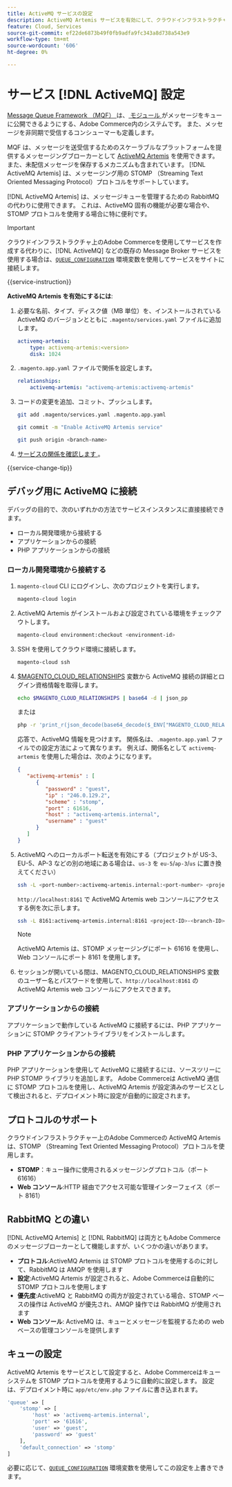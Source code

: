 ```yaml
---
title: ActiveMQ サービスの設定
description: ActiveMQ Artemis サービスを有効にして、クラウドインフラストラクチャー上のAdobe Commerceのメッセージキューを管理する方法について説明します。
feature: Cloud, Services
source-git-commit: ef22de6873b49f0fb9adfa9fc343a8d738a543e9
workflow-type: tm+mt
source-wordcount: '606'
ht-degree: 0%

---
```


# サービス [!DNL ActiveMQ] 設定

[Message Queue Framework （MQF） ](https://experienceleague.adobe.com/docs/commerce-operations/configuration-guide/message-queues/message-queue-framework.html) は、[ モジュール ](https://experienceleague.adobe.com/en/docs/commerce-operations/implementation-playbook/glossary#module) がメッセージをキューに公開できるようにする、Adobe Commerce内のシステムです。 また、メッセージを非同期で受信するコンシューマーも定義します。

MQF は、メッセージを送受信するためのスケーラブルなプラットフォームを提供するメッセージングブローカーとして [ActiveMQ Artemis](https://activemq.apache.org/components/artemis/) を使用できます。 また、未配信メッセージを保存するメカニズムも含まれています。 [!DNL ActiveMQ Artemis] は、メッセージング用の STOMP （Streaming Text Oriented Messaging Protocol）プロトコルをサポートしています。

[!DNL ActiveMQ Artemis] は、メッセージキューを管理するための RabbitMQ の代わりに使用できます。 これは、ActiveMQ 固有の機能が必要な場合や、STOMP プロトコルを使用する場合に特に便利です。

>[!IMPORTANT]
>
>クラウドインフラストラクチャ上のAdobe Commerceを使用してサービスを作成する代わりに、[!DNL ActiveMQ] などの既存の Message Broker サービスを使用する場合は、[`QUEUE_CONFIGURATION`](../environment/variables-deploy.md#queue_configuration) 環境変数を使用してサービスをサイトに接続します。

{{service-instruction}}

**ActiveMQ Artemis を有効にするには**:

1. 必要な名前、タイプ、ディスク値（MB 単位）を、インストールされている ActiveMQ のバージョンとともに `.magento/services.yaml` ファイルに追加します。

   ```yaml
   activemq-artemis:
       type: activemq-artemis:<version>
       disk: 1024
   ```

1. `.magento.app.yaml` ファイルで関係を設定します。

   ```yaml
   relationships:
       activemq-artemis: "activemq-artemis:activemq-artemis"
   ```

1. コードの変更を追加、コミット、プッシュします。

   ```bash
   git add .magento/services.yaml .magento.app.yaml
   ```

   ```bash
   git commit -m "Enable ActiveMQ Artemis service"
   ```

   ```bash
   git push origin <branch-name>
   ```

1. [ サービスの関係を確認します ](services-yaml.md#service-relationships)。

{{service-change-tip}}

## デバッグ用に ActiveMQ に接続

デバッグの目的で、次のいずれかの方法でサービスインスタンスに直接接続できます。

- ローカル開発環境から接続する
- アプリケーションからの接続
- PHP アプリケーションからの接続

### ローカル開発環境から接続する

1. `magento-cloud` CLI にログインし、次のプロジェクトを実行します。

   ```bash
   magento-cloud login
   ```

1. ActiveMQ Artemis がインストールおよび設定されている環境をチェックアウトします。

   ```bash
   magento-cloud environment:checkout <environment-id>
   ```

1. SSH を使用してクラウド環境に接続します。

   ```bash
   magento-cloud ssh
   ```

1. [$MAGENTO_CLOUD_RELATIONSHIPS](../application/properties.md#relationships) 変数から ActiveMQ 接続の詳細とログイン資格情報を取得します。

   ```bash
   echo $MAGENTO_CLOUD_RELATIONSHIPS | base64 -d | json_pp
   ```

   または

   ```bash
   php -r 'print_r(json_decode(base64_decode($_ENV["MAGENTO_CLOUD_RELATIONSHIPS"])));'
   ```

   応答で、ActiveMQ 情報を見つけます。 関係名は、`.magento.app.yaml` ファイルでの設定方法によって異なります。 例えば、関係名として `activemq-artemis` を使用した場合は、次のようになります。

   ```json
   {
      "activemq-artemis" : [
         {
            "password" : "guest",
            "ip" : "246.0.129.2",
            "scheme" : "stomp",
            "port" : 61616,
            "host" : "activemq-artemis.internal",
            "username" : "guest"
         }
      ]
   }
   ```

1. ActiveMQ へのローカルポート転送を有効にする（プロジェクトが US-3、EU-5、AP-3 などの別の地域にある場合は、``us-3`` を ``eu-5``/``ap-3``/``us`` に置き換えてください）

   ```bash
   ssh -L <port-number>:activemq-artemis.internal:<port-number> <project-ID>-<branch-ID>@ssh.us.magentosite.cloud
   ```

   `http://localhost:8161` で ActiveMQ Artemis web コンソールにアクセスする例を次に示します。

   ```bash
   ssh -L 8161:activemq-artemis.internal:8161 <project-ID>-<branch-ID>@ssh.us.magentosite.cloud
   ```

   >[!NOTE]
   >
   >ActiveMQ Artemis は、STOMP メッセージングにポート 61616 を使用し、Web コンソールにポート 8161 を使用します。

1. セッションが開いている間は、MAGENTO_CLOUD_RELATIONSHIPS 変数のユーザー名とパスワードを使用して、`http://localhost:8161` の ActiveMQ Artemis web コンソールにアクセスできます。

### アプリケーションからの接続

アプリケーションで動作している ActiveMQ に接続するには、PHP アプリケーションに STOMP クライアントライブラリをインストールします。

### PHP アプリケーションからの接続

PHP アプリケーションを使用して ActiveMQ に接続するには、ソースツリーに PHP STOMP ライブラリを追加します。 Adobe Commerceは ActiveMQ 通信に STOMP プロトコルを使用し、ActiveMQ Artemis が設定済みのサービスとして検出されると、デプロイメント時に設定が自動的に設定されます。

## プロトコルのサポート

クラウドインフラストラクチャー上のAdobe Commerceの ActiveMQ Artemis は、STOMP （Streaming Text Oriented Messaging Protocol）プロトコルを使用します。

- **STOMP**：キュー操作に使用されるメッセージングプロトコル（ポート 61616）
- **Web コンソール**:HTTP 経由でアクセス可能な管理インターフェイス（ポート 8161）

## RabbitMQ との違い

[!DNL ActiveMQ Artemis] と [!DNL RabbitMQ] は両方ともAdobe Commerceのメッセージブローカーとして機能しますが、いくつかの違いがあります。

- **プロトコル**:ActiveMQ Artemis は STOMP プロトコルを使用するのに対して、RabbitMQ は AMQP を使用します
- **設定**:ActiveMQ Artemis が設定されると、Adobe Commerceは自動的に STOMP プロトコルを使用します
- **優先度**:ActiveMQ と RabbitMQ の両方が設定されている場合、STOMP ベースの操作は ActiveMQ が優先され、AMQP 操作では RabbitMQ が使用されます
- **Web コンソール**: ActiveMQ は、キューとメッセージを監視するための web ベースの管理コンソールを提供します

## キューの設定

ActiveMQ Artemis をサービスとして設定すると、Adobe Commerceはキューシステムを STOMP プロトコルを使用するように自動的に設定します。 設定は、デプロイメント時に `app/etc/env.php` ファイルに書き込まれます。

```php
'queue' => [
    'stomp' => [
        'host' => 'activemq-artemis.internal',
        'port' => '61616',
        'user' => 'guest',
        'password' => 'guest'
    ],
    'default_connection' => 'stomp'
]
```

必要に応じて、[`QUEUE_CONFIGURATION`](../environment/variables-deploy.md#queue_configuration) 環境変数を使用してこの設定を上書きできます。

